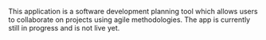 This application is a software development planning tool which allows users to collaborate on projects using agile methodologies.
The app is currently still in progress and is not live yet. 
